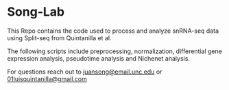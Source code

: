 # Song-Lab


This Repo contains the code used to process and analyze snRNA-seq data using Split-seq from Quintanilla et al.

The following scripts include preprocessing, normalization, differential gene expression analysis, pseudotime analysis and Nichenet analysis.

For questions reach out to juansong@email.unc.edu or 01luisquintanilla@gmail.com
